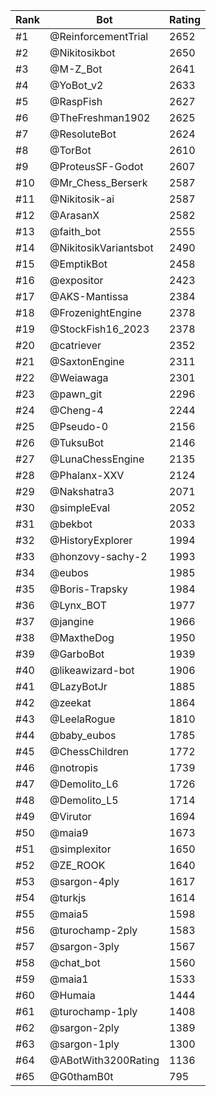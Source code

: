 Rank|Bot|Rating
---|---|---
#1|@ReinforcementTrial|2652
#2|@Nikitosikbot|2650
#3|@M-Z_Bot|2641
#4|@YoBot_v2|2633
#5|@RaspFish|2627
#6|@TheFreshman1902|2625
#7|@ResoluteBot|2624
#8|@TorBot|2610
#9|@ProteusSF-Godot|2607
#10|@Mr_Chess_Berserk|2587
#11|@Nikitosik-ai|2587
#12|@ArasanX|2582
#13|@faith_bot|2555
#14|@NikitosikVariantsbot|2490
#15|@EmptikBot|2458
#16|@expositor|2423
#17|@AKS-Mantissa|2384
#18|@FrozenightEngine|2378
#19|@StockFish16_2023|2378
#20|@catriever|2352
#21|@SaxtonEngine|2311
#22|@Weiawaga|2301
#23|@pawn_git|2296
#24|@Cheng-4|2244
#25|@Pseudo-0|2156
#26|@TuksuBot|2146
#27|@LunaChessEngine|2135
#28|@Phalanx-XXV|2124
#29|@Nakshatra3|2071
#30|@simpleEval|2052
#31|@bekbot|2033
#32|@HistoryExplorer|1994
#33|@honzovy-sachy-2|1993
#34|@eubos|1985
#35|@Boris-Trapsky|1984
#36|@Lynx_BOT|1977
#37|@jangine|1966
#38|@MaxtheDog|1950
#39|@GarboBot|1939
#40|@likeawizard-bot|1906
#41|@LazyBotJr|1885
#42|@zeekat|1864
#43|@LeelaRogue|1810
#44|@baby_eubos|1785
#45|@ChessChildren|1772
#46|@notropis|1739
#47|@Demolito_L6|1726
#48|@Demolito_L5|1714
#49|@Virutor|1694
#50|@maia9|1673
#51|@simplexitor|1650
#52|@ZE_ROOK|1640
#53|@sargon-4ply|1617
#54|@turkjs|1614
#55|@maia5|1598
#56|@turochamp-2ply|1583
#57|@sargon-3ply|1567
#58|@chat_bot|1560
#59|@maia1|1533
#60|@Humaia|1444
#61|@turochamp-1ply|1408
#62|@sargon-2ply|1389
#63|@sargon-1ply|1300
#64|@ABotWith3200Rating|1136
#65|@G0thamB0t|795
